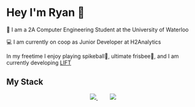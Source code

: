 # Hey I'm Ryan 👋

🏫 I am a 2A Computer Engineering Student at the University of Waterloo

💻 I am currently on coop as Junior Developer at H2Analytics

In my freetime I enjoy playing spikeball🏐, ultimate frisbee🥏, and I am currently developing [LIFT](https://lift-web.vercel.app/)

## My Stack

<p align="center">
  <a href="https://github.com/anuraghazra/github-readme-stats">
    <img src="https://github-readme-stats.vercel.app/api/top-langs/?username=RyEggGit&hide_progress=true&langs_count=10&theme=dark" />
  </a>
  &nbsp;&nbsp;&nbsp;&nbsp;&nbsp;&nbsp;&nbsp;
  <a href="https://skillicons.dev">
    <img src="https://skillicons.dev/icons?i=vue,nuxt,ts,tailwind,graphql,python,go,bash,docker,firebase,flask,figma&perline=4" />
  </a>
  
</p>

<p align="center">
  
</p>

